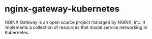 # nginx-gateway-kubernetes
NGINX Gateway is an open source project managed by NGINX, Inc. It implements a collection of resources that model service networking in Kubernetes.
